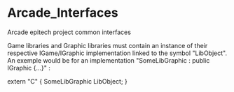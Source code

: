 # Arcade_Interfaces
Arcade epitech project common interfaces

Game libraries and Graphic libraries must contain an instance of their respective IGame/IGraphic implementation linked to the symbol "LibObject".
An exemple would be for an implementation "SomeLibGraphic : public IGraphic {...}" :

extern "C" {
	SomeLibGraphic	LibObject;
}
